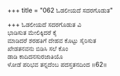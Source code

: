 +++
title = "062 ಓಡಲೀಯದೆ ಸದರಗೊಡುತ"

+++
ಓಡಲೀಯದೆ ಸದರಗೊಡುತ ವಿ  
ಭಾಡಿಸುತ ಮೇಲಿಕ್ಕಿದರೆ ಕೈ  
ಮಾಡಿದರೆ ಶರಹತಿಗೆ ದೇಹವ ಕೊಟ್ಟು ಸೈರಿಸುತ  
ಖೇಡತನವನು ಬಿಡಿಸಿ ಸಲೆ ಕೊಂ  
ಡಾಡಿ ಕಾದಿದನಸುರಜಾತಿಯೊ  
ಳೋಡೆ ಪರಿಭವ ತನ್ನದೆಂಬ ಪದಸ್ತತನದಿಂದ    ॥62॥